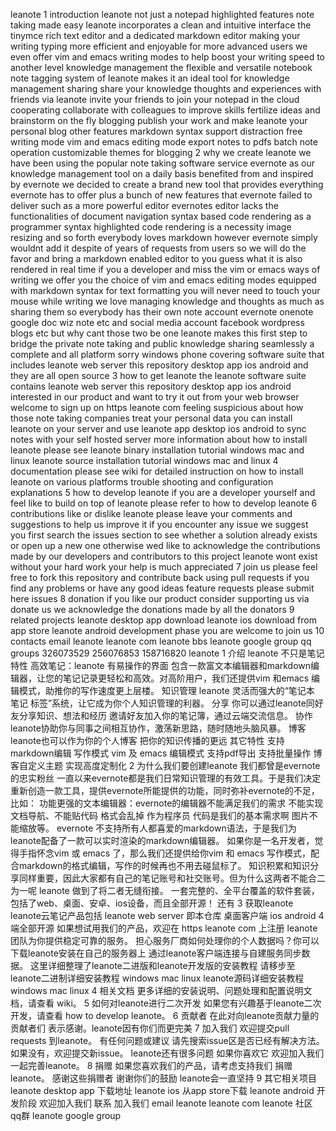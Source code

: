 leanote 1 introduction leanote not just a notepad highlighted features note taking made easy leanote incorporates a clean and intuitive interface the tinymce rich text editor and a dedicated markdown editor making your writing typing more efficient and enjoyable for more advanced users we even offer vim and emacs writing modes to help boost your writing speed to another level knowledge management the flexible and versatile notebook note tagging system of leanote makes it an ideal tool for knowledge management sharing share your knowledge thoughts and experiences with friends via leanote invite your friends to join your notepad in the cloud cooperating collaborate with colleagues to improve skills fertilize ideas and brainstorm on the fly blogging publish your work and make leanote your personal blog other features markdown syntax support distraction free writing mode vim and emacs editing mode export notes to pdfs batch note operation customizable themes for blogging 2 why we create leanote we have been using the popular note taking software service evernote as our knowledge management tool on a daily basis benefited from and inspired by evernote we decided to create a brand new tool that provides everything evernote has to offer plus a bunch of new features that evernote failed to deliver such as a more powerful editor evernotes editor lacks the functionalities of document navigation syntax based code rendering as a programmer syntax highlighted code rendering is a necessity image resizing and so forth everybody loves markdown however evernote simply wouldnt add it despite of years of requests from users so we will do the favor and bring a markdown enabled editor to you guess what it is also rendered in real time if you a developer and miss the vim or emacs ways of writing we offer you the choice of vim and emacs editing modes equipped with markdown syntax for text formatting you will never need to touch your mouse while writing we love managing knowledge and thoughts as much as sharing them so everybody has their own note account evernote onenote google doc wiz note etc and social media account facebook wordpress blogs etc but why cant those two be one leanote makes this first step to bridge the private note taking and public knowledge sharing seamlessly a complete and all platform sorry windows phone covering software suite that includes leanote web server this repository desktop app ios android and they are all open source 3 how to get leanote the leanote software suite contains leanote web server this repository desktop app ios android interested in our product and want to try it out from your web browser welcome to sign up on https leanote com feeling suspicious about how those note taking companies treat your personal data you can install leanote on your server and use leanote app desktop ios android to sync notes with your self hosted server more information about how to install leanote please see leanote binary installation tutorial windows mac and linux leanote source installation tutorial windows mac and linux 4 documentation please see wiki for detailed instruction on how to install leanote on various platforms trouble shooting and configuration explanations 5 how to develop leanote if you are a developer yourself and feel like to build on top of leanote please refer to how to develop leanote 6 contributions like or dislike leanote please leave your comments and suggestions to help us improve it if you encounter any issue we suggest you first search the issues section to see whether a solution already exists or open up a new one otherwise wed like to acknowledge the contributions made by our developers and contributors to this project leanote wont exist without your hard work your help is much appreciated 7 join us please feel free to fork this repository and contribute back using pull requests if you find any problems or have any good ideas feature requests please submit here issues 8 donation if you like our product consider supporting us via donate us we acknowledge the donations made by all the donators 9 related projects leanote desktop app download leanote ios download from app store leanote android development phase you are welcome to join us 10 contacts email leanote leanote com leanote bbs leanote google group qq groups 326073529 256076853 158716820 leanote 1 介绍 leanote 不只是笔记 特性 高效笔记：leanote 有易操作的界面 包含一款富文本编辑器和markdown编辑器，让您的笔记记录更轻松和高效。对高阶用户，我们还提供vim 和emacs 编辑模式，助推你的写作速度更上层楼。 知识管理 leanote 灵活而强大的“笔记本 笔记 标签”系统，让它成为你个人知识管理的利器。 分享 你可以通过leanote同好友分享知识、想法和经历 邀请好友加入你的笔记簿，通过云端交流信息。 协作 leanote协助你与同事之间相互协作，激荡新思路，随时随地头脑风暴。 博客 leanote也可以作为你的个人博客 把你的知识传播的更远 其它特性 支持markdown编辑 写作模式 vim 及 emacs 编辑模式 支持pdf导出 支持批量操作 博客自定义主题 实现高度定制化 2 为什么我们要创建leanote 我们都曾是evernote的忠实粉丝 一直以来evernote都是我们日常知识管理的有效工具。于是我们决定重新创造一款工具，提供evernote所能提供的功能，同时弥补evernote的不足，比如： 功能更强的文本编辑器：evernote的编辑器不能满足我们的需求 不能实现文档导航、不能贴代码 格式会乱掉 作为程序员 代码是我们的基本需求啊 图片不能缩放等。 evernote 不支持所有人都喜爱的markdown语法，于是我们为leanote配备了一款可以实时渲染的markdown编辑器。 如果你是一名开发者，觉得手指怀念vim 或 emacs 了，那么我们还提供给你vim 和 emacs 写作模式，配合markdown的格式编辑，写作的时候再也不用去碰鼠标了。 知识积累和知识分享同样重要，因此大家都有自己的笔记账号和社交账号。但为什么这两者不能合二为一呢 leanote 做到了将二者无缝衔接。 一套完整的、全平台覆盖的软件套装，包括了web、桌面、安卓、ios设备，而且全部开源！ 还有 3 获取leanote leanote云笔记产品包括 leanote web server 即本仓库 桌面客户端 ios android 4端全部开源 如果想试用我们的产品，欢迎在 https leanote com 上注册 leanote团队为你提供稳定可靠的服务。 担心服务厂商如何处理你的个人数据吗？你可以下载leanote安装在自己的服务器上 通过leanote客户端连接与自建服务同步数据。 这里详细整理了leanote二进版和leanote开发版的安装教程 请移步至 leanote二进制详细安装教程 windows mac linux leanote源码详细安装教程 windows mac linux 4 相关文档 更多详细的安装说明、问题处理和配置说明文档，请查看 wiki。 5 如何对leanote进行二次开发 如果您有兴趣基于leanote二次开发，请查看 how to develop leanote。 6 贡献者 在此对向leanote贡献力量的贡献者们 表示感谢。leanote因有你们而更完美 7 加入我们 欢迎提交pull requests 到leanote。 有任何问题或建议 请先搜索issue区是否已经有解决方法。如果没有，欢迎提交新issue。 leanote还有很多问题 如果你喜欢它 欢迎加入我们一起完善leanote。 8 捐赠 如果您喜欢我们的产品，请考虑支持我们 捐赠leanote。 感谢这些捐赠者 谢谢你们的鼓励 leanote会一直坚持 9 其它相关项目 leanote desktop app 下载地址 leanote ios 从app store下载 leanote android 开发阶段 欢迎加入我们 联系 加入我们 email leanote leanote com leanote 社区 qq群 leanote google group